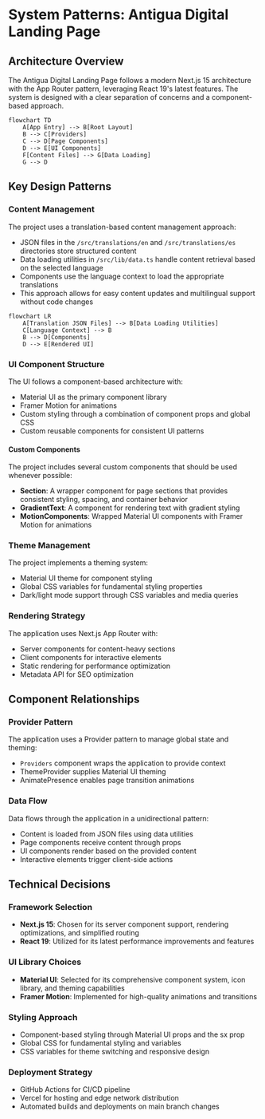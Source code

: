 # System Patterns: Antigua Digital Landing Page

## Architecture Overview

The Antigua Digital Landing Page follows a modern Next.js 15 architecture with the App Router pattern, leveraging React 19's latest features. The system is designed with a clear separation of concerns and a component-based approach.

```mermaid
flowchart TD
    A[App Entry] --> B[Root Layout]
    B --> C[Providers]
    C --> D[Page Components]
    D --> E[UI Components]
    F[Content Files] --> G[Data Loading]
    G --> D
```

## Key Design Patterns

### Content Management

The project uses a translation-based content management approach:

- JSON files in the `/src/translations/en` and `/src/translations/es` directories store structured content
- Data loading utilities in `/src/lib/data.ts` handle content retrieval based on the selected language
- Components use the language context to load the appropriate translations
- This approach allows for easy content updates and multilingual support without code changes

```mermaid
flowchart LR
    A[Translation JSON Files] --> B[Data Loading Utilities]
    C[Language Context] --> B
    B --> D[Components]
    D --> E[Rendered UI]
```

### UI Component Structure

The UI follows a component-based architecture with:

- Material UI as the primary component library
- Framer Motion for animations
- Custom styling through a combination of component props and global CSS
- Custom reusable components for consistent UI patterns

#### Custom Components

The project includes several custom components that should be used whenever possible:

- **Section**: A wrapper component for page sections that provides consistent styling, spacing, and container behavior
- **GradientText**: A component for rendering text with gradient styling
- **MotionComponents**: Wrapped Material UI components with Framer Motion for animations

### Theme Management

The project implements a theming system:

- Material UI theme for component styling
- Global CSS variables for fundamental styling properties
- Dark/light mode support through CSS variables and media queries

### Rendering Strategy

The application uses Next.js App Router with:

- Server components for content-heavy sections
- Client components for interactive elements
- Static rendering for performance optimization
- Metadata API for SEO optimization

## Component Relationships

### Provider Pattern

The application uses a Provider pattern to manage global state and theming:

- `Providers` component wraps the application to provide context
- ThemeProvider supplies Material UI theming
- AnimatePresence enables page transition animations

### Data Flow

Data flows through the application in a unidirectional pattern:

- Content is loaded from JSON files using data utilities
- Page components receive content through props
- UI components render based on the provided content
- Interactive elements trigger client-side actions

## Technical Decisions

### Framework Selection

- **Next.js 15**: Chosen for its server component support, rendering optimizations, and simplified routing
- **React 19**: Utilized for its latest performance improvements and features

### UI Library Choices

- **Material UI**: Selected for its comprehensive component system, icon library, and theming capabilities
- **Framer Motion**: Implemented for high-quality animations and transitions

### Styling Approach

- Component-based styling through Material UI props and the sx prop
- Global CSS for fundamental styling and variables
- CSS variables for theme switching and responsive design

### Deployment Strategy

- GitHub Actions for CI/CD pipeline
- Vercel for hosting and edge network distribution
- Automated builds and deployments on main branch changes
